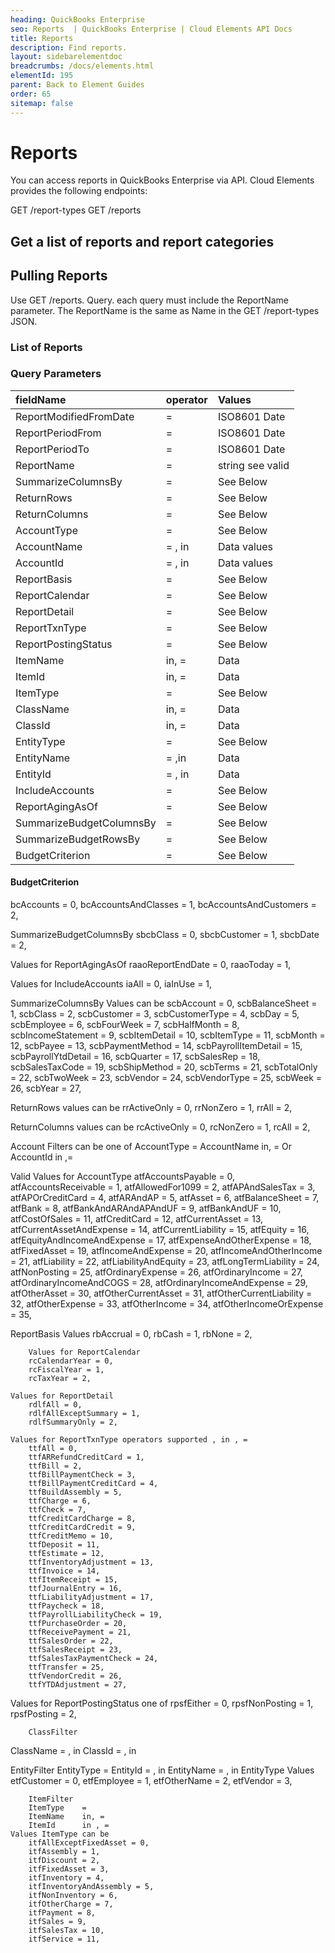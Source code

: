 ```yaml
---
heading: QuickBooks Enterprise
seo: Reports  | QuickBooks Enterprise | Cloud Elements API Docs
title: Reports
description: Find reports.
layout: sidebarelementdoc
breadcrumbs: /docs/elements.html
elementId: 195
parent: Back to Element Guides
order: 65
sitemap: false
---
```


# Reports

You can access reports in QuickBooks Enterprise via API. Cloud Elements provides the following endpoints:

GET /report-types
GET /reports

## Get a list of reports and report categories

## Pulling Reports

Use GET /reports.
Query. each query must include the ReportName parameter. The ReportName is the same as Name in the GET /report-types JSON.

### List of Reports

### Query Parameters

| fieldName | operator   | Values |
| :------------- | :------------- | :------------- |
| ReportModifiedFromDate|  	= | ISO8601 Date |
| ReportPeriodFrom		| =		| ISO8601 Date |
| ReportPeriodTo		| =		| ISO8601 Date |
| ReportName | =		| string see valid  |
| SummarizeColumnsBy	| =		| See Below |
| ReturnRows			| =		| See Below |
| ReturnColumns		| =		| See Below |
| AccountType			| =		| See Below |
| AccountName		 |	= , in	 |	Data values |
| AccountId		 |	= , in		 |Data values |
| ReportBasis			| =		| See Below |
| ReportCalendar		| =		| See Below |
| ReportDetail			| =		| See Below |
| ReportTxnType		| =		| See Below |
| ReportPostingStatus		| =		| See Below |
| ItemName			| in, =		| Data |
| ItemId				| in, = 		| Data |
| ItemType			| =		| See Below |
| ClassName			| in, = 		| Data |
| ClassId			| in, =		| Data |
| EntityType			| =		| See Below |
| EntityName			| = ,in		| Data |
| EntityId			| = , in		| Data |
| IncludeAccounts		| =		| See Below |
| ReportAgingAsOf		| =		| See Below |
| SummarizeBudgetColumnsBy | =		| See Below |
| SummarizeBudgetRowsBy 	| =		| See Below |
| BudgetCriterion			| =		| See Below |


#### BudgetCriterion
bcAccounts = 0,
bcAccountsAndClasses = 1,
bcAccountsAndCustomers = 2,

SummarizeBudgetColumnsBy
        sbcbClass = 0,
        sbcbCustomer = 1,
        sbcbDate = 2,




Values for ReportAgingAsOf
        raaoReportEndDate = 0,
        raaoToday = 1,



Values for IncludeAccounts
        iaAll = 0,
        iaInUse = 1,




SummarizeColumnsBy Values can be
        scbAccount = 0,
        scbBalanceSheet = 1,
        scbClass = 2,
        scbCustomer = 3,
        scbCustomerType = 4,
        scbDay = 5,
        scbEmployee = 6,
        scbFourWeek = 7,
        scbHalfMonth = 8,
        scbIncomeStatement = 9,
        scbItemDetail = 10,
        scbItemType = 11,
        scbMonth = 12,
        scbPayee = 13,
        scbPaymentMethod = 14,
        scbPayrollItemDetail = 15,
        scbPayrollYtdDetail = 16,
        scbQuarter = 17,
        scbSalesRep = 18,
        scbSalesTaxCode = 19,
        scbShipMethod = 20,
        scbTerms = 21,
        scbTotalOnly = 22,
        scbTwoWeek = 23,
        scbVendor = 24,
        scbVendorType = 25,
        scbWeek = 26,
        scbYear = 27,

ReturnRows	values can be
        rrActiveOnly = 0,
        rrNonZero = 1,
        rrAll = 2,

ReturnColumns values can be
        rcActiveOnly = 0,
        rcNonZero = 1,
        rcAll = 2,



Account Filters can be one of
	AccountType			=
	AccountName			in, =
Or	AccountId			in ,=

Valid Values for AccountType
        atfAccountsPayable = 0,
        atfAccountsReceivable = 1,
        atfAllowedFor1099 = 2,
        atfAPAndSalesTax = 3,
        atfAPOrCreditCard = 4,
        atfARAndAP = 5,
        atfAsset = 6,
        atfBalanceSheet = 7,
        atfBank = 8,
        atfBankAndARAndAPAndUF = 9,
        atfBankAndUF = 10,
        atfCostOfSales = 11,
        atfCreditCard = 12,
        atfCurrentAsset = 13,
        atfCurrentAssetAndExpense = 14,
        atfCurrentLiability = 15,
        atfEquity = 16,
        atfEquityAndIncomeAndExpense = 17,
        atfExpenseAndOtherExpense = 18,
        atfFixedAsset = 19,
        atfIncomeAndExpense = 20,
        atfIncomeAndOtherIncome = 21,
        atfLiability = 22,
        atfLiabilityAndEquity = 23,
        atfLongTermLiability = 24,
        atfNonPosting = 25,
        atfOrdinaryExpense = 26,
        atfOrdinaryIncome = 27,
        atfOrdinaryIncomeAndCOGS = 28,
        atfOrdinaryIncomeAndExpense = 29,
        atfOtherAsset = 30,
        atfOtherCurrentAsset = 31,
        atfOtherCurrentLiability = 32,
        atfOtherExpense = 33,
        atfOtherIncome = 34,
        atfOtherIncomeOrExpense = 35,


ReportBasis Values
        rbAccrual = 0,
        rbCash = 1,
        rbNone = 2,


        Values for ReportCalendar
        rcCalendarYear = 0,
        rcFiscalYear = 1,
        rcTaxYear = 2,

	Values for ReportDetail
        rdlfAll = 0,
        rdlfAllExceptSummary = 1,
        rdlfSummaryOnly = 2,

	Values for ReportTxnType operators supported , in , =
        ttfAll = 0,
        ttfARRefundCreditCard = 1,
        ttfBill = 2,
        ttfBillPaymentCheck = 3,
        ttfBillPaymentCreditCard = 4,
        ttfBuildAssembly = 5,
        ttfCharge = 6,
        ttfCheck = 7,
        ttfCreditCardCharge = 8,
        ttfCreditCardCredit = 9,
        ttfCreditMemo = 10,
        ttfDeposit = 11,
        ttfEstimate = 12,
        ttfInventoryAdjustment = 13,
        ttfInvoice = 14,
        ttfItemReceipt = 15,
        ttfJournalEntry = 16,
        ttfLiabilityAdjustment = 17,
        ttfPaycheck = 18,
        ttfPayrollLiabilityCheck = 19,
        ttfPurchaseOrder = 20,
        ttfReceivePayment = 21,
        ttfSalesOrder = 22,
        ttfSalesReceipt = 23,
        ttfSalesTaxPaymentCheck = 24,
        ttfTransfer = 25,
        ttfVendorCredit = 26,
        ttfYTDAdjustment = 27,

Values for ReportPostingStatus one of
       		 rpsfEither = 0,
rpsfNonPosting = 1,
        			rpsfPosting = 2,


       	ClassFilter
ClassName	= , in
ClassId	= , in

EntityFilter
	EntityType       =
	EntityId	= , in
	EntityName	= , in
		EntityType Values
        etfCustomer = 0,
        etfEmployee = 1,
        etfOtherName = 2,
        etfVendor = 3,


        ItemFilter
		ItemType	=
		ItemName	in, =
		ItemId		in , =
	Values ItemType can be
        itfAllExceptFixedAsset = 0,
        itfAssembly = 1,
        itfDiscount = 2,
        itfFixedAsset = 3,
        itfInventory = 4,
        itfInventoryAndAssembly = 5,
        itfNonInventory = 6,
        itfOtherCharge = 7,
        itfPayment = 8,
        itfSales = 9,
        itfSalesTax = 10,
        itfService = 11,
